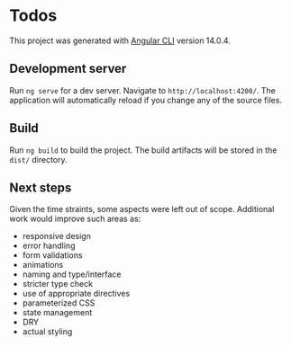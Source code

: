 # Todos

This project was generated with [Angular CLI](https://github.com/angular/angular-cli) version 14.0.4.

## Development server

Run `ng serve` for a dev server. Navigate to `http://localhost:4200/`. The application will automatically reload if you change any of the source files.

## Build

Run `ng build` to build the project. The build artifacts will be stored in the `dist/` directory.

## Next steps

Given the time straints, some aspects were left out of scope. Additional work would improve such areas as:

- responsive design
- error handling
- form validations
- animations
- naming and type/interface
- stricter type check
- use of appropriate directives
- parameterized CSS
- state management
- DRY
- actual styling
